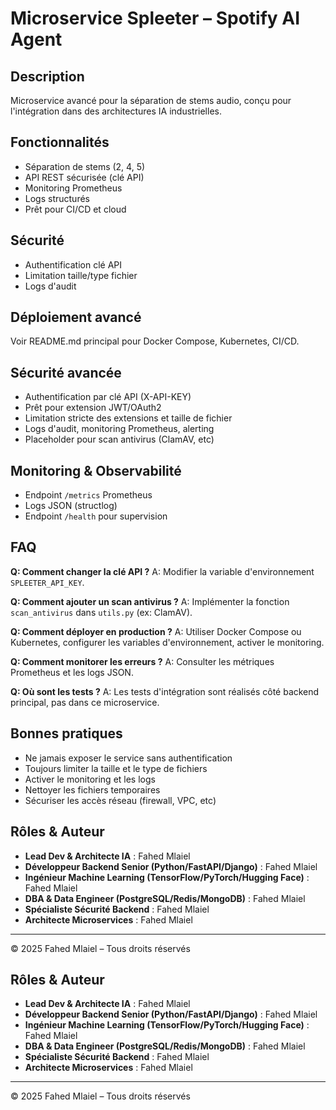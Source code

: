 # Microservice Spleeter – Spotify AI Agent

## Description
Microservice avancé pour la séparation de stems audio, conçu pour l'intégration dans des architectures IA industrielles.

## Fonctionnalités
- Séparation de stems (2, 4, 5)
- API REST sécurisée (clé API)
- Monitoring Prometheus
- Logs structurés
- Prêt pour CI/CD et cloud

## Sécurité
- Authentification clé API
- Limitation taille/type fichier
- Logs d'audit


## Déploiement avancé
Voir README.md principal pour Docker Compose, Kubernetes, CI/CD.

## Sécurité avancée
- Authentification par clé API (X-API-KEY)
- Prêt pour extension JWT/OAuth2
- Limitation stricte des extensions et taille de fichier
- Logs d'audit, monitoring Prometheus, alerting
- Placeholder pour scan antivirus (ClamAV, etc)

## Monitoring & Observabilité
- Endpoint `/metrics` Prometheus
- Logs JSON (structlog)
- Endpoint `/health` pour supervision

## FAQ
**Q: Comment changer la clé API ?**
A: Modifier la variable d'environnement `SPLEETER_API_KEY`.

**Q: Comment ajouter un scan antivirus ?**
A: Implémenter la fonction `scan_antivirus` dans `utils.py` (ex: ClamAV).

**Q: Comment déployer en production ?**
A: Utiliser Docker Compose ou Kubernetes, configurer les variables d'environnement, activer le monitoring.

**Q: Comment monitorer les erreurs ?**
A: Consulter les métriques Prometheus et les logs JSON.

**Q: Où sont les tests ?**
A: Les tests d'intégration sont réalisés côté backend principal, pas dans ce microservice.

## Bonnes pratiques
- Ne jamais exposer le service sans authentification
- Toujours limiter la taille et le type de fichiers
- Activer le monitoring et les logs
- Nettoyer les fichiers temporaires
- Sécuriser les accès réseau (firewall, VPC, etc)

## Rôles & Auteur
- **Lead Dev & Architecte IA** : Fahed Mlaiel
- **Développeur Backend Senior (Python/FastAPI/Django)** : Fahed Mlaiel
- **Ingénieur Machine Learning (TensorFlow/PyTorch/Hugging Face)** : Fahed Mlaiel
- **DBA & Data Engineer (PostgreSQL/Redis/MongoDB)** : Fahed Mlaiel
- **Spécialiste Sécurité Backend** : Fahed Mlaiel
- **Architecte Microservices** : Fahed Mlaiel

---
© 2025 Fahed Mlaiel – Tous droits réservés

## Rôles & Auteur
- **Lead Dev & Architecte IA** : Fahed Mlaiel
- **Développeur Backend Senior (Python/FastAPI/Django)** : Fahed Mlaiel
- **Ingénieur Machine Learning (TensorFlow/PyTorch/Hugging Face)** : Fahed Mlaiel
- **DBA & Data Engineer (PostgreSQL/Redis/MongoDB)** : Fahed Mlaiel
- **Spécialiste Sécurité Backend** : Fahed Mlaiel
- **Architecte Microservices** : Fahed Mlaiel

---
© 2025 Fahed Mlaiel – Tous droits réservés
